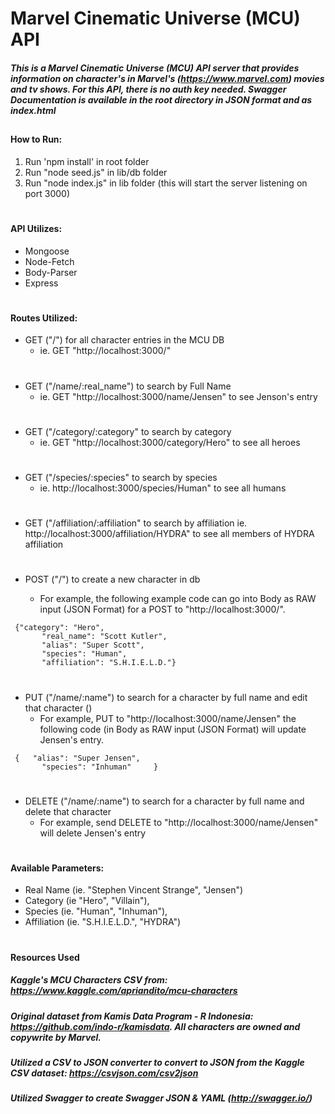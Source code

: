 # Marvel Cinematic Universe (MCU) API

##### This is a Marvel Cinematic Universe (MCU) API server that provides information on character's in Marvel's (https://www.marvel.com) movies and tv shows. For this API, there is no auth key needed. Swagger Documentation is available in the root directory in JSON format and as index.html

##

#### How to Run:

1. Run 'npm install' in root folder
2. Run "node seed.js" in lib/db folder
3. Run "node index.js" in lib folder
   (this will start the server listening on port 3000)

#

#### API Utilizes:

- Mongoose
- Node-Fetch
- Body-Parser
- Express

#

#### Routes Utilized:

- GET ("/") for all character entries in the MCU DB
  - ie. GET "http://localhost:3000/"
  #
- GET ("/name/:real_name") to search by Full Name
  - ie. GET "http://localhost:3000/name/Jensen" to see Jenson's entry
  #
- GET ("/category/:category" to search by category
  - ie. GET "http://localhost:3000/category/Hero" to see all heroes
  #
- GET ("/species/:species" to search by species
  - ie. http://localhost:3000/species/Human" to see all humans
  #
- GET ("/affiliation/:affiliation" to search by affiliation
  ie. http://localhost:3000/affiliation/HYDRA" to see all members of HYDRA affiliation

#

- POST ("/") to create a new character in db

  - For example, the following example code can go into Body as RAW input (JSON Format) for a POST to "http://localhost:3000/".

```   
 {"category": "Hero",
       "real_name": "Scott Kutler",
       "alias": "Super Scott",
       "species": "Human",
       "affiliation": "S.H.I.E.L.D."}
```

#

- PUT ("/name/:name") to search for a character by full name and edit that character ()
  - For example, PUT to "http://localhost:3000/name/Jensen" the following code (in Body as RAW input (JSON Format) will update Jensen's entry.

```
 {   "alias": "Super Jensen",
       "species": "Inhuman"     }
```

#

- DELETE ("/name/:name") to search for a character by full name and delete that character
  - For example, send DELETE to "http://localhost:3000/name/Jensen" will delete Jensen's entry

#

#### Available Parameters:

- Real Name (ie. "Stephen Vincent Strange", "Jensen")
- Category (ie "Hero", "Villain"),
- Species (ie. "Human", "Inhuman"),
- Affiliation (ie. "S.H.I.E.L.D.", "HYDRA")

#

#### Resources Used

##### Kaggle's MCU Characters CSV from: https://www.kaggle.com/apriandito/mcu-characters

##### Original dataset from Kamis Data Program - R Indonesia: https://github.com/indo-r/kamisdata. All characters are owned and copywrite by Marvel.

##### Utilized a CSV to JSON converter to convert to JSON from the Kaggle CSV dataset: https://csvjson.com/csv2json

##### Utilized Swagger to create Swagger JSON & YAML (http://swagger.io/)
